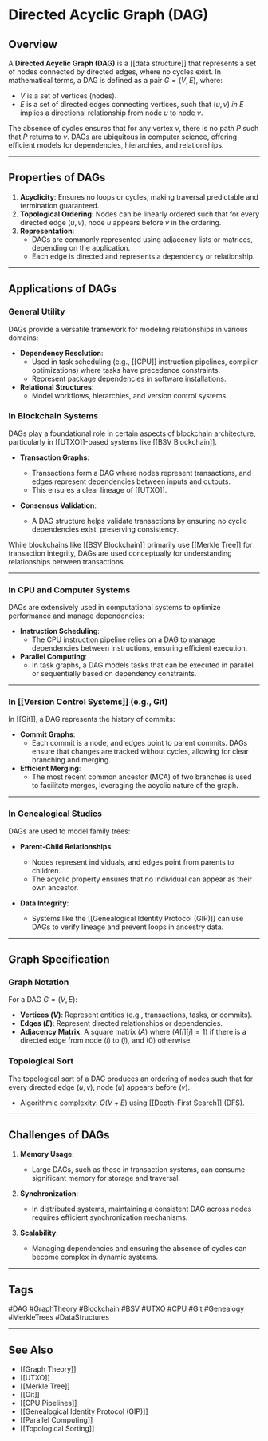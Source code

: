# Directed Acyclic Graph (DAG)

## Overview

A **Directed Acyclic Graph (DAG)** is a [[data structure]] that represents a set of nodes connected by directed edges, where no cycles exist. In mathematical terms, a DAG is defined as a pair  $G = (V, E)$, where:

- $V$ is a set of vertices (nodes).
- $E$ is a set of directed edges connecting vertices, such that $(u, v) \ in \ E$  implies a directional relationship from node $u$ to node $v$.

The absence of cycles ensures that for any vertex $v$, there is no path $P$ such that $P$ returns to $v$. DAGs are ubiquitous in computer science, offering efficient models for dependencies, hierarchies, and relationships.

---

## Properties of DAGs

1. **Acyclicity**: Ensures no loops or cycles, making traversal predictable and termination guaranteed.
2. **Topological Ordering**: Nodes can be linearly ordered such that for every directed edge $(u, v)$, node $u$ appears before $v$ in the ordering.
3. **Representation**:
   - DAGs are commonly represented using adjacency lists or matrices, depending on the application.
   - Each edge is directed and represents a dependency or relationship.

---

## Applications of DAGs

### General Utility

DAGs provide a versatile framework for modeling relationships in various domains:

- **Dependency Resolution**:
  - Used in task scheduling (e.g., [[CPU]] instruction pipelines, compiler optimizations) where tasks have precedence constraints.
  - Represent package dependencies in software installations.
- **Relational Structures**:
  - Model workflows, hierarchies, and version control systems.

### In Blockchain Systems

DAGs play a foundational role in certain aspects of blockchain architecture, particularly in [[UTXO]]-based systems like [[BSV Blockchain]].

- **Transaction Graphs**:
  - Transactions form a DAG where nodes represent transactions, and edges represent dependencies between inputs and outputs.
  - This ensures a clear lineage of [[UTXO]].

- **Consensus Validation**:
  - A DAG structure helps validate transactions by ensuring no cyclic dependencies exist, preserving consistency.

While blockchains like [[BSV Blockchain]] primarily use [[Merkle Tree]] for transaction integrity, DAGs are used conceptually for understanding relationships between transactions.

---

### In CPU and Computer Systems

DAGs are extensively used in computational systems to optimize performance and manage dependencies:

- **Instruction Scheduling**:
  - The CPU instruction pipeline relies on a DAG to manage dependencies between instructions, ensuring efficient execution.
- **Parallel Computing**:
  - In task graphs, a DAG models tasks that can be executed in parallel or sequentially based on dependency constraints.

---

### In [[Version Control Systems]] (e.g., Git)

In [[Git]], a DAG represents the history of commits:

- **Commit Graphs**:
  - Each commit is a node, and edges point to parent commits. DAGs ensure that changes are tracked without cycles, allowing for clear branching and merging.
- **Efficient Merging**:
  - The most recent common ancestor (MCA) of two branches is used to facilitate merges, leveraging the acyclic nature of the graph.

---

### In Genealogical Studies

DAGs are used to model family trees:

- **Parent-Child Relationships**:
  - Nodes represent individuals, and edges point from parents to children.
  - The acyclic property ensures that no individual can appear as their own ancestor.

- **Data Integrity**:
  - Systems like the [[Genealogical Identity Protocol (GIP)]] can use DAGs to verify lineage and prevent loops in ancestry data.

---

## Graph Specification

### Graph Notation

For a DAG $G = (V, E)$:

- **Vertices $(V)$**: Represent entities (e.g., transactions, tasks, or commits).
- **Edges $( E )$**: Represent directed relationships or dependencies.
- **Adjacency Matrix**: A square matrix $( A )$ where $( A[i][j] = 1)$ if there is a directed edge from node $( i )$ to $( j )$, and $( 0 )$ otherwise.

### Topological Sort

The topological sort of a DAG produces an ordering of nodes such that for every directed edge $(u, v)$, node $( u )$ appears before $( v )$.

- Algorithmic complexity: $O(V + E)$ using [[Depth-First Search]] (DFS).

---

## Challenges of DAGs

1. **Memory Usage**:
   - Large DAGs, such as those in transaction systems, can consume significant memory for storage and traversal.

2. **Synchronization**:
   - In distributed systems, maintaining a consistent DAG across nodes requires efficient synchronization mechanisms.

3. **Scalability**:
   - Managing dependencies and ensuring the absence of cycles can become complex in dynamic systems.

---

## Tags

#DAG #GraphTheory #Blockchain #BSV #UTXO #CPU #Git #Genealogy #MerkleTrees #DataStructures

---

## See Also

- [[Graph Theory]]
- [[UTXO]]
- [[Merkle Tree]]
- [[Git]]
- [[CPU Pipelines]]
- [[Genealogical Identity Protocol (GIP)]]
- [[Parallel Computing]]
- [[Topological Sorting]]
